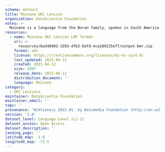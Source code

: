 ```yaml
---
schema: default
title: Muinane UKC Lexicon
organization: DataScientia Foundation
notes: >-
  Muinane is a language from the Boran family, spoken in South America. The UKC Lexicon of Muinane is represented as a lexico-semantic network. It consists of words, word senses, synsets, as well as sense-level and synset-level relationships.
resources:
  - name: Muinane UKC Lexicon LMF format
    url: >-
      resources/6a340d02-1593-4fb3-8afd-4ca189135ef7/output-bmr.zip
    format: xml
    license: https://creativecommons.org/licenses/by-nc-sa/4.0/
    last_updated: 2023-04-12
    created: 2023-04-12
    size: 2007
    release_date: 2023-04-12
    distribution_document: ''
    language: Muinane
category:
  - UKC Lexicons
maintainer: DataScientia Foundation
maintainer_email: ''
tags: ''
provenance: 'Wiktionary 2022.01. by Wikimedia Foundation (http://en.wiktionary.org); CogNet 2.1 by Khuyagbaatar Batsuren, National University of Mongolia (http://cognet.ukc.disi.unitn.it); Native Languages of the Americas 2021.11. by Laura Redish and Orrin Lewis (http://www.native-languages.org); Princeton WordNet 2.1 by Princeton University (https://wordnet.princeton.edu)'
version: '1.0'
dataset_level: Language Level (L1-2)
dataset_access: Open Access
dataset_description: ''
landing_page: ''
latitude_map: -1.0
longitude_map: -72.5
---
```

